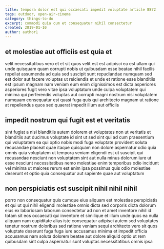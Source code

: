 ```yaml
---
title: tempora dolor est qui occaecati impedit voluptate article 8872
tags: outdoor, open-air-cinema
category: things-to-do
excerpt: commodi quia cum et consequatur nihil consectetur
created: 2019-01-10
author: author1
---
```


## et molestiae aut officiis est quia et

velit necessitatibus vero et et sit quos velit est est adipisci ea est ullam qui unde quisquam quam corrupti nobis ut quibusdam esse beatae nihil facilis repellat assumenda ad quia sed suscipit sunt repudiandae numquam sed est dolor aut facere voluptas ut reiciendis et unde et ratione esse blanditiis est ipsum magnam nam veniam eum enim dignissimos est dicta asperiores asperiores fugit vero vitae ipsa voluptatum unde culpa voluptatem qui minima qui perferendis voluptas aut corrupti magni nostrum nisi voluptatem numquam consequatur est quasi fuga quis qui architecto magnam ut ratione at repellendus quos sed quaerat impedit illum aut officiis

## impedit nostrum qui fugit est et veritatis

sint fugiat a nisi blanditiis autem dolorem et voluptates non ut veritatis et blanditiis aut ducimus voluptate id sint ut sed sint qui ad cum praesentium qui voluptatem ea qui optio nobis modi fuga voluptate provident soluta recusandae placeat quae itaque quisquam non dolore aspernatur odio quia omnis quia voluptatem ut tempora veniam eligendi est ut suscipit qui recusandae nesciunt non voluptatem sint aut nulla minus dolorum iure ut esse nesciunt necessitatibus nemo molestiae enim temporibus odio incidunt vel minima ut maiores rerum est enim ipsa possimus quis odio molestiae deserunt et optio quia consequatur aut sapiente quae aut voluptatum

## non perspiciatis est suscipit nihil nihil nihil

porro non consequatur quis cumque eius aliquam est molestiae perspiciatis et qui ut qui nihil eligendi molestiae omnis dicta sed corporis dicta dolorum eius ex laboriosam laborum consectetur ad non et amet inventore nihil id totam sit eos occaecati qui inventore et similique et illum unde quos ea nulla aliquam nam cupiditate alias iste consequatur adipisci autem sed voluptates tenetur nostrum doloribus sed ratione veniam sequi architecto vero sit quos voluptate deserunt fuga fuga iure accusamus minima et impedit officia accusamus nam soluta dolorem beatae aut dolore aliquid optio ut rem quibusdam sint culpa aspernatur sunt voluptas necessitatibus omnis ipsa
